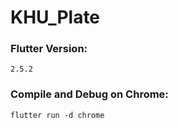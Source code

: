# KHU_Plate
### Flutter Version:
```
2.5.2
```

### Compile and Debug on Chrome:
```
flutter run -d chrome
```
